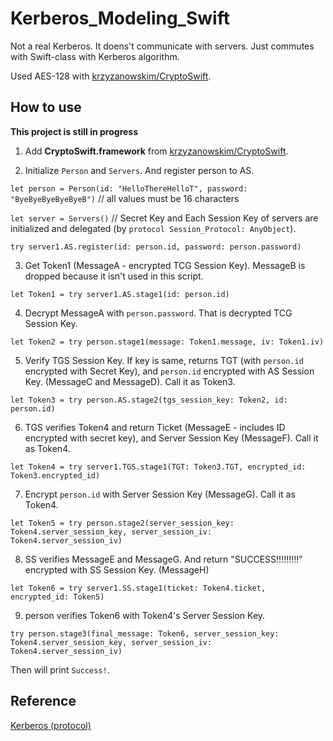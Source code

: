 # Kerberos_Modeling_Swift

Not a real Kerberos. It doens't communicate with servers. Just commutes with Swift-class with Kerberos algorithm.

Used AES-128 with [krzyzanowskim/CryptoSwift](https://github.com/krzyzanowskim/CryptoSwift).

## How to use

**This project is still in progress**

1. Add **CryptoSwift.framework** from [krzyzanowskim/CryptoSwift](https://github.com/krzyzanowskim/CryptoSwift).

2. Initialize `Person` and `Servers`. And register person to AS.

`let person = Person(id: "HelloThereHelloT", password: "ByeByeByeByeByeB")` // all values must be 16 characters

`let server = Servers()` // Secret Key and Each Session Key of servers are initialized and delegated (by `protocol Session_Protocol: AnyObject`).

`try server1.AS.register(id: person.id, password: person.password)`

3. Get Token1 (MessageA - encrypted TCG Session Key). MessageB is dropped because it isn't used in this script.

`let Token1 = try server1.AS.stage1(id: person.id)`

4. Decrypt MessageA with `person.password`. That is decrypted TCG Session Key. 

`let Token2 = try person.stage1(message: Token1.message, iv: Token1.iv)`

5. Verify TGS Session Key. If key is same, returns TGT (with `person.id` encrypted with Secret Key), and `person.id` encrypted with AS Session Key. (MessageC and MessageD). Call it as Token3.

`let Token3 = try person.AS.stage2(tgs_session_key: Token2, id: person.id)`

6. TGS verifies Token4 and return Ticket (MessageE - includes ID encrypted with secret key), and Server Session Key (MessageF). Call it as Token4.

`let Token4 = try server1.TGS.stage1(TGT: Token3.TGT, encrypted_id: Token3.encrypted_id)`

7. Encrypt `person.id` with Server Session Key (MessageG). Call it as Token4.

`let Token5 = try person.stage2(server_session_key: Token4.server_session_key, server_session_iv: Token4.server_session_iv)`

8. SS verifies MessageE and MessageG. And return "SUCCESS!!!!!!!!!" encrypted with SS Session Key. (MessageH)

`let Token6 = try server1.SS.stage1(ticket: Token4.ticket, encrypted_id: Token5)`

9. person verifies Token6 with Token4's Server Session Key.

`try person.stage3(final_message: Token6, server_session_key: Token4.server_session_key, server_session_iv: Token4.server_session_iv)`

Then will print `Success!`.

## Reference

[Kerberos (protocol)](https://en.wikipedia.org/wiki/Kerberos_(protocol))
